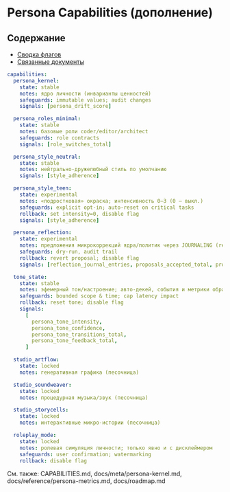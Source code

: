 <!-- neira:meta
id: NEI-20250904-120900-persona-capabilities
intent: docs
summary: |
  Перечень capability‑флагов личности и творческих студий с описанием, рисками, safeguards и откатами. Дополнение к CAPABILITIES.md.
-->

# Persona Capabilities (дополнение)

## Содержание
- [Сводка флагов](#persona-capabilities-дополнение)
- [Связанные документы](#см-также)

```yaml
capabilities:
  persona_kernel:
    state: stable
    notes: ядро личности (инварианты ценностей)
    safeguards: immutable values; audit changes
    signals: [persona_drift_score]

  persona_roles_minimal:
    state: stable
    notes: базовые роли coder/editor/architect
    safeguards: role contracts
    signals: [role_switches_total]

  persona_style_neutral:
    state: stable
    notes: нейтрально‑дружелюбный стиль по умолчанию
    signals: [style_adherence]

  persona_style_teen:
    state: experimental
    notes: «подростковая» окраска; интенсивность 0–3 (0 — выкл.)
    safeguards: explicit opt‑in; auto‑reset on critical tasks
    rollback: set intensity=0, disable flag
    signals: [style_adherence]

  persona_reflection:
    state: experimental
    notes: предложения микрокоррекций ядра/политик через JOURNALING (review→canary)
    safeguards: dry-run, audit trail
    rollback: revert proposal; disable flag
    signals: [reflection_journal_entries, proposals_accepted_total, proposals_reverted_total]

  tone_state:
    state: stable
    notes: эфемерный тон/настроение; авто-декей, события и метрики обратной связи
    safeguards: bounded scope & time; cap latency impact
    rollback: reset tone; disable flag
    signals:
      [
        persona_tone_intensity,
        persona_tone_confidence,
        persona_tone_transitions_total,
        persona_tone_feedback_total,
      ]

  studio_artflow:
    state: locked
    notes: генеративная графика (песочница)

  studio_soundweaver:
    state: locked
    notes: процедурная музыка/звук (песочница)

  studio_storycells:
    state: locked
    notes: интерактивные микро‑истории (песочница)

  roleplay_mode:
    state: locked
    notes: ролевая симуляция личности; только явно и с дисклеймером
    safeguards: user confirmation; watermarking
    rollback: disable flag
```

См. также: CAPABILITIES.md, docs/meta/persona-kernel.md, docs/reference/persona-metrics.md, docs/roadmap.md
